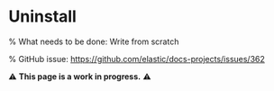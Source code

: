 # Uninstall

% What needs to be done: Write from scratch

% GitHub issue: https://github.com/elastic/docs-projects/issues/362

⚠️ **This page is a work in progress.** ⚠️